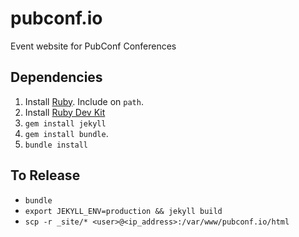 # pubconf.io
Event website for PubConf Conferences

## Dependencies

1. Install [Ruby](http://rubyinstaller.org/). Include on `path`.
2. Install [Ruby Dev Kit](https://github.com/oneclick/rubyinstaller/wiki/Development-Kit)
3. `gem install jekyll`
4. `gem install bundle`.
5. `bundle install`

## To Release

- `bundle`
- `export JEKYLL_ENV=production && jekyll build`
- `scp -r _site/* <user>@<ip_address>:/var/www/pubconf.io/html`
